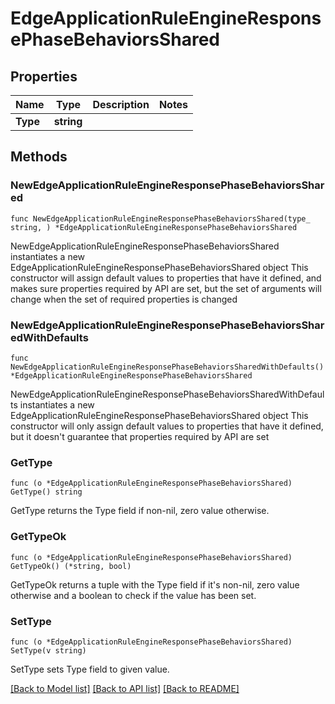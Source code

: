 # EdgeApplicationRuleEngineResponsePhaseBehaviorsShared

## Properties

Name | Type | Description | Notes
------------ | ------------- | ------------- | -------------
**Type** | **string** |  | 

## Methods

### NewEdgeApplicationRuleEngineResponsePhaseBehaviorsShared

`func NewEdgeApplicationRuleEngineResponsePhaseBehaviorsShared(type_ string, ) *EdgeApplicationRuleEngineResponsePhaseBehaviorsShared`

NewEdgeApplicationRuleEngineResponsePhaseBehaviorsShared instantiates a new EdgeApplicationRuleEngineResponsePhaseBehaviorsShared object
This constructor will assign default values to properties that have it defined,
and makes sure properties required by API are set, but the set of arguments
will change when the set of required properties is changed

### NewEdgeApplicationRuleEngineResponsePhaseBehaviorsSharedWithDefaults

`func NewEdgeApplicationRuleEngineResponsePhaseBehaviorsSharedWithDefaults() *EdgeApplicationRuleEngineResponsePhaseBehaviorsShared`

NewEdgeApplicationRuleEngineResponsePhaseBehaviorsSharedWithDefaults instantiates a new EdgeApplicationRuleEngineResponsePhaseBehaviorsShared object
This constructor will only assign default values to properties that have it defined,
but it doesn't guarantee that properties required by API are set

### GetType

`func (o *EdgeApplicationRuleEngineResponsePhaseBehaviorsShared) GetType() string`

GetType returns the Type field if non-nil, zero value otherwise.

### GetTypeOk

`func (o *EdgeApplicationRuleEngineResponsePhaseBehaviorsShared) GetTypeOk() (*string, bool)`

GetTypeOk returns a tuple with the Type field if it's non-nil, zero value otherwise
and a boolean to check if the value has been set.

### SetType

`func (o *EdgeApplicationRuleEngineResponsePhaseBehaviorsShared) SetType(v string)`

SetType sets Type field to given value.



[[Back to Model list]](../README.md#documentation-for-models) [[Back to API list]](../README.md#documentation-for-api-endpoints) [[Back to README]](../README.md)


